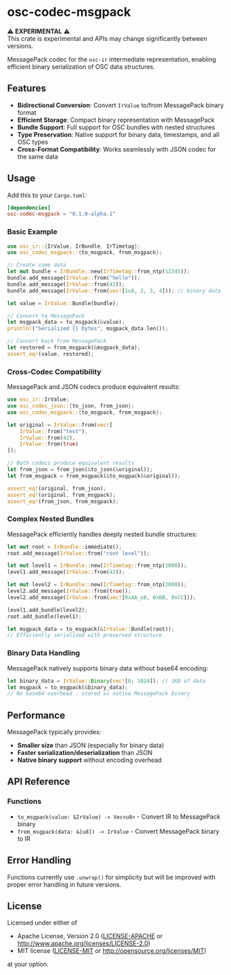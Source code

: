 # osc-codec-msgpack

⚠️ **EXPERIMENTAL** ⚠️  
This crate is experimental and APIs may change significantly between versions.

MessagePack codec for the `osc-ir` intermediate representation, enabling efficient binary serialization of OSC data structures.

## Features

- **Bidirectional Conversion**: Convert `IrValue` to/from MessagePack binary format
- **Efficient Storage**: Compact binary representation with MessagePack
- **Bundle Support**: Full support for OSC bundles with nested structures  
- **Type Preservation**: Native support for binary data, timestamps, and all OSC types
- **Cross-Format Compatibility**: Works seamlessly with JSON codec for the same data

## Usage

Add this to your `Cargo.toml`:

```toml
[dependencies]
osc-codec-msgpack = "0.1.0-alpha.1"
```

### Basic Example

```rust
use osc_ir::{IrValue, IrBundle, IrTimetag};
use osc_codec_msgpack::{to_msgpack, from_msgpack};

// Create some data
let mut bundle = IrBundle::new(IrTimetag::from_ntp(12345));
bundle.add_message(IrValue::from("hello"));
bundle.add_message(IrValue::from(42));
bundle.add_message(IrValue::from(vec![1u8, 2, 3, 4])); // binary data

let value = IrValue::Bundle(bundle);

// Convert to MessagePack
let msgpack_data = to_msgpack(&value);
println!("Serialized {} bytes", msgpack_data.len());

// Convert back from MessagePack
let restored = from_msgpack(&msgpack_data);
assert_eq!(value, restored);
```

### Cross-Codec Compatibility

MessagePack and JSON codecs produce equivalent results:

```rust
use osc_ir::IrValue;
use osc_codec_json::{to_json, from_json};
use osc_codec_msgpack::{to_msgpack, from_msgpack};

let original = IrValue::from(vec![
    IrValue::from("test"),
    IrValue::from(42),
    IrValue::from(true)
]);

// Both codecs produce equivalent results
let from_json = from_json(&to_json(&original));
let from_msgpack = from_msgpack(&to_msgpack(&original));

assert_eq!(original, from_json);
assert_eq!(original, from_msgpack);
assert_eq!(from_json, from_msgpack);
```

### Complex Nested Bundles

MessagePack efficiently handles deeply nested bundle structures:

```rust
let mut root = IrBundle::immediate();
root.add_message(IrValue::from("root level"));

let mut level1 = IrBundle::new(IrTimetag::from_ntp(1000));
level1.add_message(IrValue::from(42));

let mut level2 = IrBundle::new(IrTimetag::from_ntp(2000));
level2.add_message(IrValue::from(true));
level2.add_message(IrValue::from(vec![0xAA_u8, 0xBB, 0xCC]));

level1.add_bundle(level2);
root.add_bundle(level1);

let msgpack_data = to_msgpack(&IrValue::Bundle(root));
// Efficiently serialized with preserved structure
```

### Binary Data Handling

MessagePack natively supports binary data without base64 encoding:

```rust
let binary_data = IrValue::Binary(vec![0; 1024]); // 1KB of data
let msgpack = to_msgpack(&binary_data);
// No base64 overhead - stored as native MessagePack binary
```

## Performance

MessagePack typically provides:
- **Smaller size** than JSON (especially for binary data)
- **Faster serialization/deserialization** than JSON
- **Native binary support** without encoding overhead

## API Reference

### Functions

- `to_msgpack(value: &IrValue) -> Vec<u8>` - Convert IR to MessagePack binary
- `from_msgpack(data: &[u8]) -> IrValue` - Convert MessagePack binary to IR

## Error Handling

Functions currently use `.unwrap()` for simplicity but will be improved with proper error handling in future versions.

## License

Licensed under either of

 * Apache License, Version 2.0 ([LICENSE-APACHE](../LICENSE-APACHE) or http://www.apache.org/licenses/LICENSE-2.0)
 * MIT license ([LICENSE-MIT](../LICENSE-MIT) or http://opensource.org/licenses/MIT)

at your option.